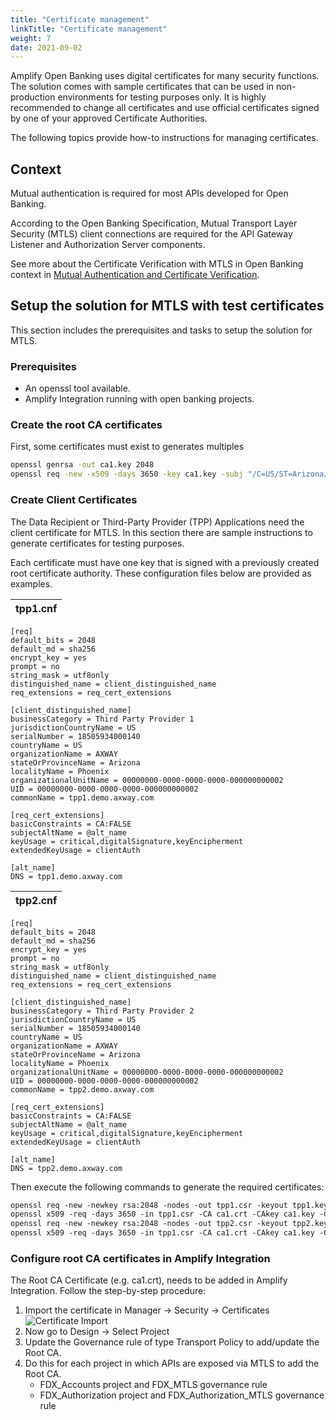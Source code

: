 ```yaml
---
title: "Certificate management"
linkTitle: "Certificate management"
weight: 7
date: 2021-09-02
---
```


Amplify Open Banking uses digital certificates for many security functions. The solution comes with sample certificates that can be used in non-production environments for testing purposes only. It is highly recommended to change all certificates and use official certificates signed by one of your approved Certificate Authorities.

The following topics provide how-to instructions for managing certificates.

## Context

Mutual authentication is required for most APIs developed for Open Banking.

According to the Open Banking Specification, Mutual Transport Layer Security (MTLS) client connections are required for the API Gateway Listener and Authorization Server components.

See more about the Certificate Verification with MTLS in Open Banking context in [Mutual Authentication and Certificate Verification](/docs/overview/integration/mutual-auth).

## Setup the solution for MTLS with test certificates

This section includes the prerequisites and tasks to setup the solution for MTLS.

### Prerequisites

* An openssl tool available.
* Amplify Integration running with open banking projects.

### Create the root CA certificates

First, some certificates must exist to generates multiples

```bash
openssl genrsa -out ca1.key 2048
openssl req -new -x509 -days 3650 -key ca1.key -subj "/C=US/ST=Arizona/L=Phoenix/O=Axway/CN=Axway Root CA" -out ca1.crt
```

### Create Client Certificates

The Data Recipient or Third-Party Provider (TPP) Applications need the client certificate for MTLS. In this section there are sample instructions to generate certificates for testing purposes.

Each certificate must have one key that is signed with a previously created root certificate authority. These configuration files below are provided as examples.

| tpp1.cnf |
| ----------- |

```properties
[req]
default_bits = 2048
default_md = sha256
encrypt_key = yes
prompt = no
string_mask = utf8only
distinguished_name = client_distinguished_name
req_extensions = req_cert_extensions
 
[client_distinguished_name]
businessCategory = Third Party Provider 1
jurisdictionCountryName = US
serialNumber = 18505934000140
countryName = US
organizationName = AXWAY
stateOrProvinceName = Arizona
localityName = Phoenix
organizationalUnitName = 00000000-0000-0000-0000-000000000002
UID = 00000000-0000-0000-0000-000000000002
commonName = tpp1.demo.axway.com
 
[req_cert_extensions]
basicConstraints = CA:FALSE
subjectAltName = @alt_name
keyUsage = critical,digitalSignature,keyEncipherment
extendedKeyUsage = clientAuth
 
[alt_name]
DNS = tpp1.demo.axway.com
```

| tpp2.cnf |
| ----------- |

```properties
[req]
default_bits = 2048
default_md = sha256
encrypt_key = yes
prompt = no
string_mask = utf8only
distinguished_name = client_distinguished_name
req_extensions = req_cert_extensions
 
[client_distinguished_name]
businessCategory = Third Party Provider 2
jurisdictionCountryName = US
serialNumber = 18505934000140
countryName = US
organizationName = AXWAY
stateOrProvinceName = Arizona
localityName = Phoenix
organizationalUnitName = 00000000-0000-0000-0000-000000000002
UID = 00000000-0000-0000-0000-000000000002
commonName = tpp2.demo.axway.com
 
[req_cert_extensions]
basicConstraints = CA:FALSE
subjectAltName = @alt_name
keyUsage = critical,digitalSignature,keyEncipherment
extendedKeyUsage = clientAuth
 
[alt_name]
DNS = tpp2.demo.axway.com
```

Then execute the following commands to generate the required certificates:

```bash
openssl req -new -newkey rsa:2048 -nodes -out tpp1.csr -keyout tpp1.key -config ./tpp1.cnf
openssl x509 -req -days 3650 -in tpp1.csr -CA ca1.crt -CAkey ca1.key -CAcreateserial -out tpp1.crt
openssl req -new -newkey rsa:2048 -nodes -out tpp2.csr -keyout tpp2.key -config ./tpp2.cnf
openssl x509 -req -days 3650 -in tpp1.csr -CA ca1.crt -CAkey ca1.key -CAcreateserial -out tpp2.crt
```

### Configure root CA certificates in Amplify Integration

The Root CA Certificate (e.g. ca1.crt), needs to be added in Amplify Integration. Follow the step-by-step procedure:

1. Import the certificate in Manager → Security → Certificates 
![Certificate Import](/Images/AI-Manager-Certificates.png)
2. Now go to Design → Select Project
3. Update the Governance rule of type Transport Policy to add/update the Root CA.
4. Do this for each project in which APIs are exposed via MTLS to add the Root CA.
    * FDX_Accounts project and FDX_MTLS governance rule
    * FDX_Authorization project and FDX_Authorization_MTLS governance rule
